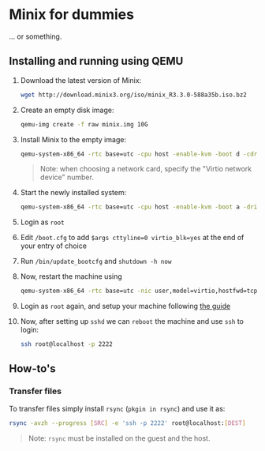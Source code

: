 # Minix for dummies

... or something.

## Installing and running using QEMU

1. Download the latest version of Minix:

    ```sh
    wget http://download.minix3.org/iso/minix_R3.3.0-588a35b.iso.bz2
    ```

2. Create an empty disk image:

    ```sh
    qemu-img create -f raw minix.img 10G
    ```

3. Install Minix to the empty image:

    ```sh
    qemu-system-x86_64 -rtc base=utc -cpu host -enable-kvm -boot d -cdrom minix_R3.3.0-588a35b.iso -drive file=minix.img,format=raw -m 1G -smp 2
    ```

    > Note: when choosing a network card, specify the "Virtio network device" number.

4. Start the newly installed system:

    ```sh
    qemu-system-x86_64 -rtc base=utc -cpu host -enable-kvm -boot a -drive file=minix.img,format=raw-m 1G -smp 2
    ```

5. Login as `root`
6. Edit `/boot.cfg` to add `$args cttyline=0 virtio_blk=yes` at the end of your entry of choice
7. Run `/bin/update_bootcfg` and `shutdown -h now`
8. Now, restart the machine using

    ```sh
    qemu-system-x86_64 -rtc base=utc -nic user,model=virtio,hostfwd=tcp::2222-:22 -cpu host -enable-kvm -boot a -drive file=minix.img,format=raw,if=virtio -serial mon:stdio -m 1G -smp 2
    ```

9. Login as `root` again, and setup your machine following [the guide](https://wiki.minix3.org/doku.php?id=usersguide:postinstallation)
10. Now, after setting up `sshd` we can `reboot` the machine and use `ssh` to login:

    ```sh
    ssh root@localhost -p 2222
    ```

## How-to's

### Transfer files

To transfer files simply install `rsync` (`pkgin in rsync`) and use it as:

```sh
rsync -avzh --progress [SRC] -e 'ssh -p 2222' root@localhost:[DEST]
```

> Note: `rsync` must be installed on the guest and the host.
